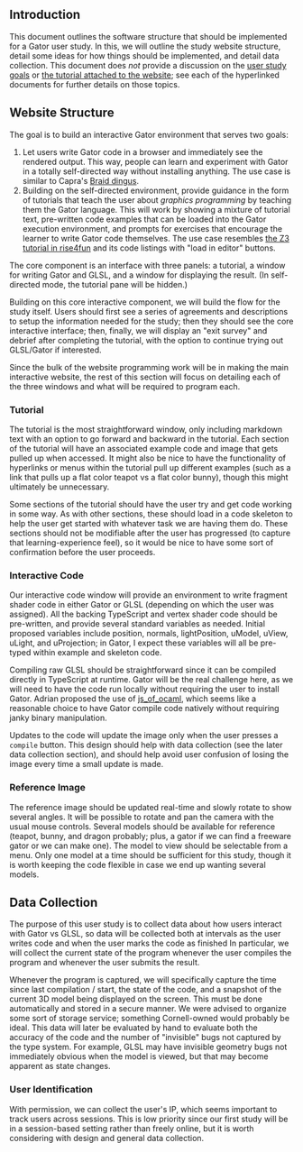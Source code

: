 ## Introduction

This document outlines the software structure that should be implemented for a Gator user study. In this, we will outline the study website structure, detail some ideas for how things should be implemented, and detail data collection. This document does _not_ provide a discussion on the [user study goals](https://github.com/cucapra/gator-study/blob/master/outline.md) or [the tutorial attached to the website](https://github.com/cucapra/gator-study/blob/master/tutorial.md); see each of the hyperlinked documents for further details on those topics.

## Website Structure

The goal is to build an interactive Gator environment that serves two goals:

1. Let users write Gator code in a browser and immediately see the rendered output. This way, people can learn and experiment with Gator in a totally self-directed way without installing anything. The use case is similar to Capra's [Braid dingus][].
2. Building on the self-directed environment, provide guidance in the form of tutorials that teach the user about *graphics programming* by teaching them the Gator language. This will work by showing a mixture of tutorial text, pre-written code examples that can be loaded into the Gator execution environment, and prompts for exercises that encourage the learner to write Gator code themselves. The use case resembles [the Z3 tutorial in rise4fun][z3tut] and its code listings with "load in editor" buttons.

The core component is an interface with three panels: a tutorial, a window for writing Gator and GLSL, and a window for displaying the result. (In self-directed mode, the tutorial pane will be hidden.)

Building on this core interactive component, we will build the flow for the study itself. Users should first see a series of agreements and descriptions to setup the information needed for the study; then they should see the core interactive interface; then, finally, we will display an "exit survey" and debrief after completing the tutorial, with the option to continue trying out GLSL/Gator if interested.

Since the bulk of the website programming work will be in making the main interactive website, the rest of this section will focus on detailing each of the three windows and what will be required to program each.

[Braid dingus]: https://capra.cs.cornell.edu/braid/dingus/
[z3tut]: https://rise4fun.com/Z3/tutorial/guide

### Tutorial

The tutorial is the most straightforward window, only including markdown text with an option to go forward and backward in the tutorial. Each section of the tutorial will have an associated example code and image that gets pulled up when accessed. It might also be nice to have the functionality of hyperlinks or menus within the tutorial pull up different examples (such as a link that pulls up a flat color teapot vs a flat color bunny), though this might ultimately be unnecessary.

Some sections of the tutorial should have the user try and get code working in some way. As with other sections, these should load in a code skeleton to help the user get started with whatever task we are having them do. These sections should not be modifiable after the user has progressed (to capture that learning-experience feel), so it would be nice to have some sort of confirmation before the user proceeds.

### Interactive Code

Our interactive code window will provide an environment to write fragment shader code in either Gator or GLSL (depending on which the user was assigned).  All the backing TypeScript and vertex shader code should be pre-written, and provide several standard variables as needed. Initial proposed variables include position, normals, lightPosition, uModel, uView, uLight, and uProjection; in Gator, I expect these variables will all be pre-typed within example and skeleton code.

Compiling raw GLSL should be straightforward since it can be compiled directly in TypeScript at runtime.  Gator will be the real challenge here, as we will need to have the code run locally without requiring the user to install Gator.  Adrian proposed the use of [js_of_ocaml](https://github.com/ocsigen/js_of_ocaml), which seems like a reasonable choice to have Gator compile code natively without requiring janky binary manipulation.

Updates to the code will update the image only when the user presses a `compile` button.  This design should help with data collection (see the later data collection section), and should help avoid user confusion of losing the image every time a small update is made.

### Reference Image

The reference image should be updated real-time and slowly rotate to show several angles.  It will be possible to rotate and pan the camera with the usual mouse controls. Several models should be available for reference (teapot, bunny, and dragon probably; plus, a gator if we can find a freeware gator or we can make one).  The model to view should be selectable from a menu. Only one model at a time should be sufficient for this study, though it is worth keeping the code flexible in case we end up wanting several models.

## Data Collection

The purpose of this user study is to collect data about how users interact with Gator vs GLSL, so data will be collected both at intervals as the user writes code and when the user marks the code as finished  In particular, we will collect the current state of the program whenever the user compiles the program and whenever the user submits the result.  

Whenever the program is captured, we will specifically capture the time since last compilation / start, the state of the code, and a snapshot of the current 3D model being displayed on the screen.  This must be done automatically and stored in a secure manner. We were advised to organize some sort of storage service; something Cornell-owned would probably be ideal. This data will later be evaluated by hand to evaluate both the accuracy of the code and the number of "invisible" bugs not captured by the type system.  For example, GLSL may have invisible geometry bugs not immediately obvious when the model is viewed, but that may become apparent as state changes.

### User Identification

With permission, we can collect the user's IP, which seems important to track users across sessions.  This is low priority since our first study will be in a session-based setting rather than freely online, but it is worth considering with design and general data collection.
